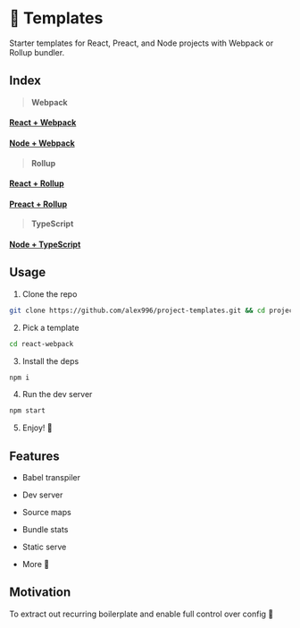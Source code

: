 # :bookmark_tabs: Templates

Starter templates for React, Preact, and Node projects with Webpack or Rollup bundler.

## Index

> **Webpack**

#### [React + Webpack](./react-webpack)

#### [Node + Webpack](./node-webpack)

> **Rollup**

#### [React + Rollup](./react-rollup)

#### [Preact + Rollup](./preact-rollup)

> **TypeScript**

#### [Node + TypeScript](./node-typescript)

## Usage

1. Clone the repo
```sh
git clone https://github.com/alex996/project-templates.git && cd project-templates
```

2. Pick a template
```sh
cd react-webpack
```

3. Install the deps
```sh
npm i
```

4. Run the dev server
```sh
npm start
```

5. Enjoy! :tada:

## Features

- Babel transpiler

- Dev server

- Source maps

- Bundle stats

- Static serve

- More :slightly_smiling_face:

## Motivation

To extract out recurring boilerplate and enable full control over config :muscle:
